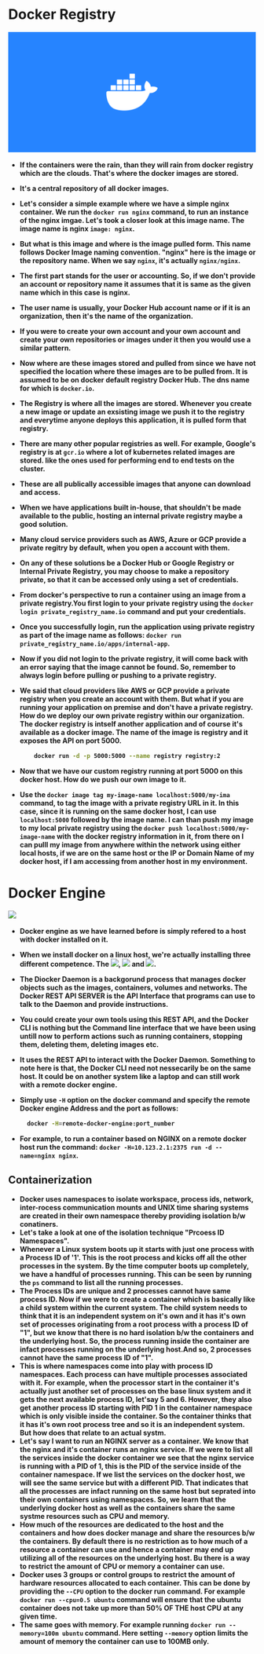<p align="justify">
<strong>

# Docker Registry

![](https://github.com/amandewatnitrr/docker-tutorial/blob/master/imgs/Docker1.png)

- If the containers were the rain, than they will rain from docker registry which are the clouds. That's where the docker images are stored.
- It's a central repository of all docker images.
- Let's consider a simple example where we have a simple nginx container. We run the `docker run nginx` command, to run an instance of the nginx imgae. Let's took a closer look at this image name. The image name is nginx `image: nginx`. 
- But what is this image and where is the image pulled form. This name follows Docker Image naming convention. "nginx" here is the image or the repository name. When we say `nginx`, it's actually `nginx/nginx`.
- The first part stands for the user or accounting. So, if we don't provide an account or repository name it assumes that it is same as the given name which in this case is nginx.
- The user name is usually, your Docker Hub account name or if it is an organization, then it's the name of the organization.
- If you were to create your own account and your own account and create your own repositories or images under it then you would use a similar pattern.
- Now where are these images stored and pulled from since we have not specified the location where these images are to be pulled from. It is assumed to be on docker default registry Docker Hub. The dns name for which is `docker.io`.
- The Registry is where all the images are stored. Whenever you create a new image or update an exsisting image we push it to the registry and everytime anyone deploys this application, it is pulled form that registry.
- There are many other popular registries as well. For example, Google's registry is at `gcr.io` where a lot of kubernetes  related images are stored. like the ones used for performing end to end tests on the cluster.
- These are all publically accessible images that anyone can download and access.
- When we have applications built in-house, that shouldn't be made available to the public, hosting an internal private registry maybe a good solution.
- Many cloud service providers such as AWS, Azure or GCP provide a private regitry by default, when you open a account with them.
- On any of these solutions be a Docker Hub or Google Registry or Internal Private Registry, you may choose to make a repository private, so that it can be accessed only using a set of credentials.
- From docker's perspective to run a container using an image from a private registry.You first login to your private registry using the `docker login private_registry_name.io` command and put your credentials.
- Once you successfully login, run the application using private registry as part of the image name as follows: `docker run private_registry_name.io/apps/internal-app`.
- Now if you did not login to the private registry, it will come back with an error saying that the image cannot be found. So, remember to always login before pulling or pushing to a private registry.
- We said that cloud providers like AWS or GCP provide a private registry when you create an account with them. But what if you are running your application on premise and don't have a private registry. How do we deploy our own private registry within our organization. The docker registry is intself another application and of course it's available as a docker image. The name of the image is registry and it exposes the API on port 5000.

    ```bash
        docker run -d -p 5000:5000 --name registry registry:2
    ```

- Now that we have our custom registry running at port 5000 on this docker host. How do we push our own image to it.
- Use the `docker image tag my-image-name localhost:5000/my-ima` command, to tag the image with a private registry URL in it. In this case, since it is running on the same docker host, I can use `localhost:5000` followed by the image name. I can than push my image to my local private registry using the `docker push localhost:5000/my-image-name` with the docker registry information in it, from there on I can pulll my image from anywhere within the network using either local hosts, if we are on the same host or the IP or Domain Name of my docker host, if I am accessing from another host in my environment.

# Docker Engine

![](https://github.com/amandewatnitrr/docker-tutorial/blob/master/imgs/Docker4.png)

- Docker engine as we have learned before is simply refered to a host with docker installed on it.
- When we install docker on a linux host, we're actually installing three different competence. The <img src="https://img.shields.io/badge/Docker_Daemon-2496ED?style=plastic&logo=Docker&logoColor=white">, <img src="https://img.shields.io/badge/REST_API_SERVER-FF6C37?style=plastic&logo=POSTMAN&logoColor=white"> and <img src="https://img.shields.io/badge/Docker_CLI-2496ED?style=plastic&logo=Docker&logoColor=white">.
- The Diocker Daemon is a backgorund process that manages docker objects such as the images, containers, volumes and networks. The Docker REST API SERVER is the API Interface that programs can use to talk to the Daemon and provide instructions.
- You could create your own tools using this REST API, and the Docker CLI is nothing but the Command line interface that we have been using untill now to perform actions such as running containers, stopping them, deleting them, deleting images etc.
- It uses the REST API to interact with the Docker Daemon. Something to note here is that, the Docker CLI need not nessecarily be on the same host. It could be on another system like a laptop and can still work with a remote docker engine.
- Simply use `-H` option on the docker command and specify the remote Docker engine Address and the port as follows:
  
  ```bash
    docker -H=remote-docker-engine:port_number
  ```

- For example, to run a container based on NGINX on a remote docker host run the command: `docker -H=10.123.2.1:2375 run -d --name=nginx nginx`.

## Containerization

- Docker uses namespaces to isolate workspace, process ids, network, inter-rocess communication mounts and UNIX time sharing systems are created in their own namespace thereby providing isolation b/w conatiners.
- Let's take a look at one of the isolation technique "Prcoess ID Namespaces".
- Whenever a Linux system boots up it starts with just one process with a Process ID of '1'. This is the root process and kicks off all the other processes in the system. By the time computer boots up completely, we have a handful of processes running. This can be seen by running the `ps` command to list all the running processes.
- The Process IDs are unique and 2 processes cannot have same process ID. Now if we were to create a container which is basically like a child system within the current system. The child system needs to think that it is an independent system on it's own and it has it's own set of processes originating from a root process with a process ID of "1", but we know that there is no hard isolation b/w the containers and the underlying host. So, the process running inside the container are infact processes running on the underlying host.And so, 2 processes cannot have the same process ID of "1".
- This is where namespaces come into play with process ID namespaces. Each process can have multiple processes associated with it. For example, when the processor start in the container it's actually just another set of processes on the base linux system and it gets the next available process ID, let'say 5 and 6. However, they also get another process ID starting with PID 1 in the container namespace which is only visible inside the container. So the container thinks that it has it's own root process tree and so it is an independent system. But how does that relate to an actual systm.
- Let's say I want to run an NGINX server as a container. We know that the nginx and it's container runs an nginx service. If we were to list all the services inside the docker container we see that the nginx service is running with a PID of 1, this is the PID of the service inside of the container namespace. If we list the services on the docker host, we will see the same service but with a different PID. That indicates that all the processes are infact running on the same host but seprated into their own containers using namespaces. So, we learn that the underlying docker host as well as the containers share the same systme resources such as CPU and memory.
- How much of the resources are dedicated to the host and the containers and how does docker manage and share the resources b/w the containers. By default there is no restriction as to how much of a resource a container can use and hence a container may end up utilizing all of the resources on the underlying host. Bu there is a way to restrict the amount of CPU or memory a container can use.
- Docker uses 3 groups or control groups to restrict the amount of hardware resources allocated to each container. This can be done by providing the `--CPU` option to the docker run command. For example `docker run --cpu=0.5 ubuntu` command will ensure that the ubuntu container does not take up more than 50% OF THE host CPU at any given time. 
- The same goes with memory. For example running `docker run --memory=100m ubuntu` command. Here setting `--memory` option limits the amount of memory the container can use to 100MB only.


</strong>
</p>
